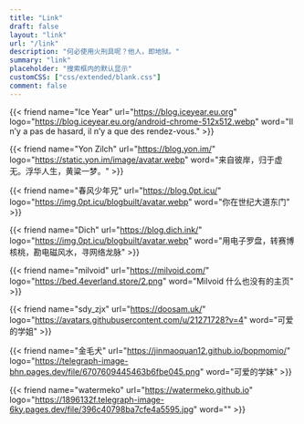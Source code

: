 ```yaml
---
title: "Link"
draft: false
layout: "link" 
url: "/link"
description: "何必使用火刑具呢？他人，即地狱。"
summary: "link"
placeholder: "搜索框内的默认显示"
customCSS: ["css/extended/blank.css"]
comment: false
---
```


{{< friend name="Ice Year" url="https://blog.iceyear.eu.org" logo="https://blog.iceyear.eu.org/android-chrome-512x512.webp" word="Il n’y a pas de hasard, il n’y a que des rendez-vous." >}}

{{< friend name="Yon Zilch" url="https://blog.yon.im/" logo="https://static.yon.im/image/avatar.webp" word="来自彼岸，归于虚无。浮华人生，黄粱一梦。" >}}

{{< friend name="春风少年兄" url="https://blog.0pt.icu/" logo="https://img.0pt.icu/blogbuilt/avatar.webp" word="你在世纪大道东门" >}}

{{< friend name="Dich" url="https://blog.dich.ink/" logo="https://img.0pt.icu/blogbuilt/avatar.webp" word="用电子罗盘，转赛博核桃，勘电磁风水，寻网络龙脉" >}}

{{< friend name="milvoid" url="https://milvoid.com/" logo="https://bed.4everland.store/2.png" word="Milvoid 什么也没有的主页" >}}

{{< friend name="sdy_zjx" url="https://doosam.uk/" logo="https://avatars.githubusercontent.com/u/21271728?v=4" word="可爱的学姐" >}}

{{< friend name="金毛犬" url="https://jinmaoquan12.github.io/bopmomio/" logo="https://telegraph-image-bhn.pages.dev/file/6707609445463b6fbe045.png" word="可爱的学妹" >}}

{{< friend name="watermeko" url="https://watermeko.github.io" logo="https://1896132f.telegraph-image-6ky.pages.dev/file/396c40798ba7cfe4a5595.jpg" word="" >}}
